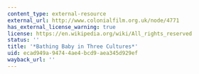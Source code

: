 ```yaml
---
content_type: external-resource
external_url: http://www.colonialfilm.org.uk/node/4771
has_external_license_warning: true
license: https://en.wikipedia.org/wiki/All_rights_reserved
status: ''
title: '*Bathing Baby in Three Cultures*'
uid: ecad949a-9474-4ae4-bcd9-aea345d929ef
wayback_url: ''
---
```

